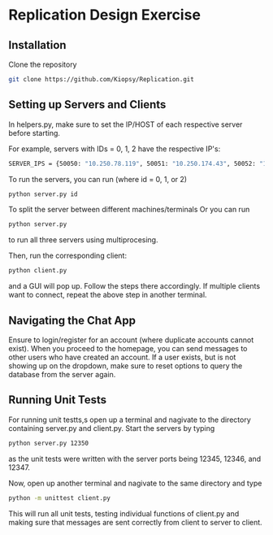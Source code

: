 # Replication Design Exercise

## Installation
Clone the repository
```bash
git clone https://github.com/Kiopsy/Replication.git
```

## Setting up Servers and Clients

In helpers.py, make sure to set the IP/HOST of each respective server before starting.

For example, servers with IDs = 0, 1, 2 have the respective IP's:
```bash
SERVER_IPS = {50050: "10.250.78.119", 50051: "10.250.174.43", 50052: "10.250.78.119"}
```

To run the servers, you can run (where id = 0, 1, or 2)
```bash
python server.py id
```
To split the server between different machines/terminals Or you can run
```bash
python server.py
```
to run all three servers using multiprocesing.

Then, run the corresponding client:
```bash
python client.py
```
and a GUI will pop up. Follow the steps there accordingly. 
If multiple clients want to connect, repeat the above step in another terminal.

## Navigating the Chat App
Ensure to login/register for an account (where duplicate accounts cannot exist). When you proceed to the homepage, you can send messages to other users who have created an account. If a user exists, but is not showing up on the dropdown, make sure to reset options to query the database from the server again. 


## Running Unit Tests
For running unit testts,s open up a terminal and nagivate to the 
directory containing server.py and client.py. Start the servers by typing
```bash
python server.py 12350
```
as the unit tests were written with the server ports being 12345, 12346, and 12347.

Now, open up another terminal and nagivate to the same directory and type
```bash
python -m unittest client.py
```
This will run all unit tests, testing individual functions of client.py and making
sure that messages are sent correctly from client to server to client.
